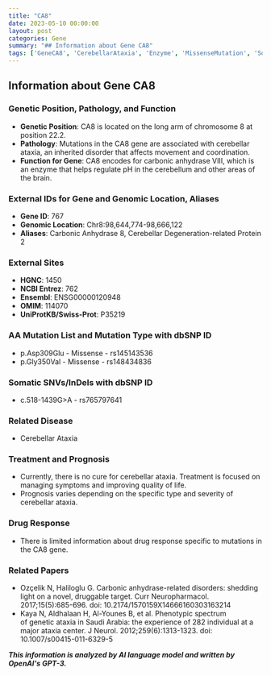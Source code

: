 ```yaml
---
title: "CA8"
date: 2023-05-10 00:00:00
layout: post
categories: Gene
summary: "## Information about Gene CA8"
tags: ['GeneCA8', 'CerebellarAtaxia', 'Enzyme', 'MissenseMutation', 'SomaticSNVs', 'Treatment', 'Prognosis', 'DrugResponse']
---
```


## Information about Gene CA8

### Genetic Position, Pathology, and Function

- **Genetic Position**: CA8 is located on the long arm of chromosome 8 at position 22.2.
- **Pathology**: Mutations in the CA8 gene are associated with cerebellar ataxia, an inherited disorder that affects movement and coordination.
- **Function for Gene**: CA8 encodes for carbonic anhydrase VIII, which is an enzyme that helps regulate pH in the cerebellum and other areas of the brain.

### External IDs for Gene and Genomic Location, Aliases

- **Gene ID**: 767
- **Genomic Location**: Chr8:98,644,774-98,666,122
- **Aliases**: Carbonic Anhydrase 8, Cerebellar Degeneration-related Protein 2

### External Sites

- **HGNC**: 1450
- **NCBI Entrez**: 762
- **Ensembl**: ENSG00000120948
- **OMIM**: 114070
- **UniProtKB/Swiss-Prot**: P35219

### AA Mutation List and Mutation Type with dbSNP ID

- p.Asp309Glu - Missense - rs145143536
- p.Gly350Val - Missense - rs148434836

### Somatic SNVs/InDels with dbSNP ID

- c.518-1439G>A - rs765797641

### Related Disease

- Cerebellar Ataxia

### Treatment and Prognosis

- Currently, there is no cure for cerebellar ataxia. Treatment is focused on managing symptoms and improving quality of life.
- Prognosis varies depending on the specific type and severity of cerebellar ataxia.

### Drug Response

- There is limited information about drug response specific to mutations in the CA8 gene.

### Related Papers

- Ozçelik N, Haliloglu G. Carbonic anhydrase-related disorders: shedding light on a novel, druggable target. Curr Neuropharmacol. 2017;15(5):685-696. doi: 10.2174/1570159X14666160303163214
- Kaya N, Aldhalaan H, Al-Younes B, et al. Phenotypic spectrum of genetic ataxia in Saudi Arabia: the experience of 282 individual at a major ataxia center. J Neurol. 2012;259(6):1313-1323. doi: 10.1007/s00415-011-6329-5

**_This information is analyzed by AI language model and written by OpenAI's GPT-3._**